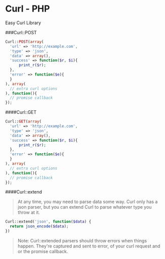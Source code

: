 # Curl - PHP
Easy Curl Library

###Curl::POST

```php
Curl::POST(array(
  'url' => 'http://example.com',
  'type' => 'json',
  'data' => array(),
  'success' => function($r, $i){
      print_r($r);
  },
  'error' => function($e){
  }
), array(
  // extra curl options
), function(){
  // promise callback
});
```

####Curl::GET
```php
Curl::GET(array(
  'url' => 'http://example.com',
  'type' => 'json',
  'data' => array(),
  'success' => function($r, $i){
      print_r($r);
  },
  'error' => function($e){
  }
), array(
  // extra curl options
), function(){
  // promise callback
});
```

####Curl::extend

> At any time, you may need to parse data some way. Curl only has a json parser, but you can extend Curl to parse whatever type you throw at it.

```php
Curl::extend('json', function($data) {
  return json_encode($data);
})
```

> Note: Curl::extended parsers should throw errors when things happen. They're captured and sent to error, of your curl request and or the promise callback.
